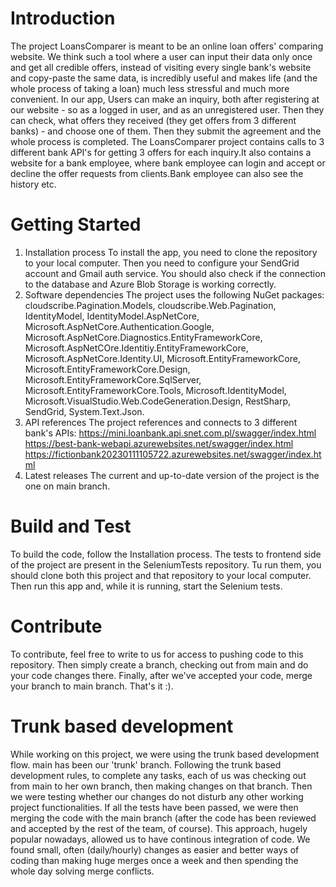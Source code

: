 # Introduction 
The project LoansComparer is meant to be an online loan offers' comparing website. We think such a tool where a user can input their data only once and get all credible offers, instead of visiting
every single bank's website and copy-paste the same data, is incredibly useful and makes life (and the whole process of taking a loan) much less stressful and much more convenient.
In our app, Users can make an inquiry, both after registering at our website - so as a logged in user, and as an unregistered user. Then they can check, what offers they received (they get offers from
3 different banks) - and choose one of them. Then they submit the agreement and the whole process is completed. The LoansComparer project contains calls to 3 different bank API's for getting 3 offers 
for each inquiry.It also contains a website for a bank employee, where bank employee can login and accept or decline the offer requests from clients.Bank employee can also see the history etc.

# Getting Started
1.	Installation process
    To install the app, you need to clone the repository to your local computer. Then you need to configure your SendGrid account and Gmail auth service. You should also check if the connection to the
    database and Azure Blob Storage is working correctly.
2.	Software dependencies
    The project uses the following NuGet packages: cloudscribe.Pagination.Models, cloudscribe.Web.Pagination, IdentityModel, IdentityModel.AspNetCore, Microsoft.AspNetCore.Authentication.Google, 
    Microsoft.AspNetCore.Diagnostics.EntityFrameworkCore, Microsoft.AspNetCOre.Identitiy.EntityFrameworkCore, Microsoft.AspNetCore.Identity.UI, Microsoft.EntityFrameworkCore, Microsoft.EntityFrameworkCore.Design,
    Microsoft.EntityFrameworkCore.SqlServer, Microsoft.EntityFrameworkCore.Tools, Microsoft.IdentityModel, Microsoft.VisualStudio.Web.CodeGeneration.Design, RestSharp, SendGrid, System.Text.Json. 
3.	API references
    The project references and connects to 3 different bank's APIs:
    https://mini.loanbank.api.snet.com.pl/swagger/index.html
    https://best-bank-webapi.azurewebsites.net/swagger/index.html
    https://fictionbank20230111105722.azurewebsites.net/swagger/index.html
4. Latest releases
    The current and up-to-date version of the project is the one on main branch.

# Build and Test
To build the code, follow the Installation process. The tests to frontend side of the project are present in the SeleniumTests repository. Tu run them, you should clone both this project and that repository
to your local computer. Then run this app and, while it is running, start the Selenium tests.

# Contribute
To contribute, feel free to write to us for access to pushing code to this repository. Then simply create a branch, checking out from main and do your code changes there. Finally, after we've accepted your code,
merge your branch to main branch. That's it :).

# Trunk based development
While working on this project, we were using the trunk based development flow. main has been our 'trunk' branch. Following the trunk based development rules, to complete any tasks, each of us was checking out
from main to her own branch, then making changes on that branch. Then we were testing whether our changes do not disturb any other working project functionalities. If all the tests have been passed, we were then
merging the code with the main branch (after the code has been reviewed and accepted by the rest of the team, of course). This approach, hugely popular nowadays, allowed us to have continous integration of code. 
We found small, often (daily/hourly) changes as easier and better ways of coding than making huge merges once a week and then spending the whole day solving merge conflicts.